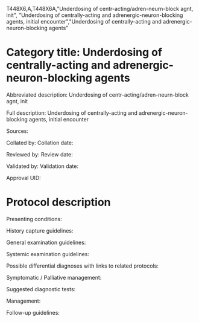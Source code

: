 T448X6,A,T448X6A,"Underdosing of centr-acting/adren-neurn-block agnt, init", "Underdosing of centrally-acting and adrenergic-neuron-blocking agents, initial encounter","Underdosing of centrally-acting and adrenergic-neuron-blocking agents"
# Category title: Underdosing of centrally-acting and adrenergic-neuron-blocking agents

Abbreviated description: Underdosing of centr-acting/adren-neurn-block agnt, init

Full description: Underdosing of centrally-acting and adrenergic-neuron-blocking agents, initial encounter

Sources:

Collated by:
Collation date:

Reviewed by:
Review date:

Validated by:
Validation date:

Approval UID:

# Protocol description

Presenting conditions:

History capture guidelines:

General examination guidelines:

Systemic examination guidelines:

Possible differential diagnoses with links to related protocols:

Symptomatic / Palliative management:

Suggested diagnostic tests:

Management:

Follow-up guidelines:

